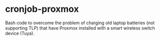 # cronjob-proxmox
Bash code to overcome the problem of charging old laptop batteries (not supporting TLP) that have Proxmox installed with a smart wireless switch device (Tuya).

